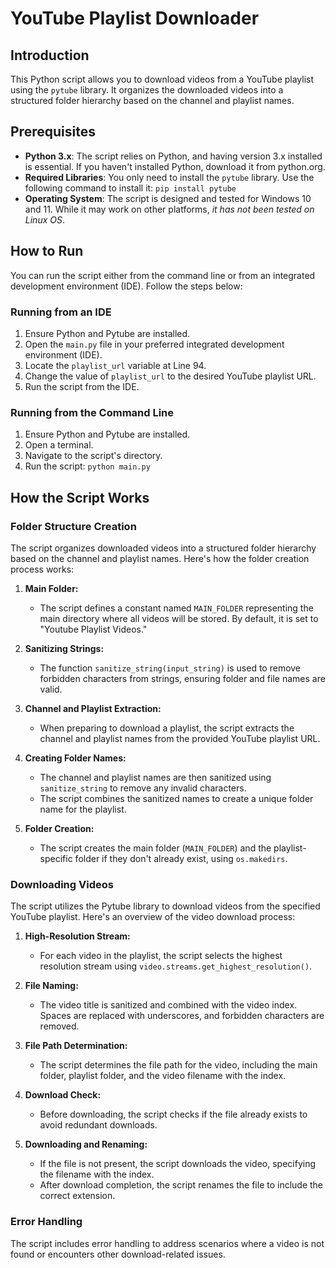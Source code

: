 # YouTube Playlist Downloader

## Introduction
This Python script allows you to download videos from a YouTube playlist using the `pytube` library. It organizes the downloaded videos into a structured folder hierarchy based on the channel and playlist names.

## Prerequisites
- **Python 3.x**: The script relies on Python, and having version 3.x installed is essential. If you haven't installed Python, download it from python.org.
- **Required Libraries**: You only need to install the `pytube` library. Use the following command to install it: `pip install pytube`
- **Operating System**: The script is designed and tested for Windows 10 and 11. While it may work on other platforms, _it has not been tested on Linux OS_.

## How to Run

You can run the script either from the command line or from an integrated development environment (IDE). Follow the steps below:

### Running from an IDE
1. Ensure Python and Pytube are installed.
2. Open the `main.py` file in your preferred integrated development environment (IDE).
3. Locate the `playlist_url` variable at Line 94.
4. Change the value of `playlist_url` to the desired YouTube playlist URL.
5. Run the script from the IDE.

### Running from the Command Line
1. Ensure Python and Pytube are installed.
2. Open a terminal.
3. Navigate to the script's directory.
4. Run the script: `python main.py`

## How the Script Works

### Folder Structure Creation
The script organizes downloaded videos into a structured folder hierarchy based on the channel and playlist names. Here's how the folder creation process works:

1. **Main Folder:** 
   - The script defines a constant named `MAIN_FOLDER` representing the main directory where all videos will be stored. By default, it is set to "Youtube Playlist Videos."

2. **Sanitizing Strings:**
   - The function `sanitize_string(input_string)` is used to remove forbidden characters from strings, ensuring folder and file names are valid.

3. **Channel and Playlist Extraction:**
   - When preparing to download a playlist, the script extracts the channel and playlist names from the provided YouTube playlist URL.

4. **Creating Folder Names:**
   - The channel and playlist names are then sanitized using `sanitize_string` to remove any invalid characters.
   - The script combines the sanitized names to create a unique folder name for the playlist.

5. **Folder Creation:**
   - The script creates the main folder (`MAIN_FOLDER`) and the playlist-specific folder if they don't already exist, using `os.makedirs`.

### Downloading Videos
The script utilizes the Pytube library to download videos from the specified YouTube playlist. Here's an overview of the video download process:

1. **High-Resolution Stream:**
   - For each video in the playlist, the script selects the highest resolution stream using `video.streams.get_highest_resolution()`.

2. **File Naming:**
   - The video title is sanitized and combined with the video index. Spaces are replaced with underscores, and forbidden characters are removed.

3. **File Path Determination:**
   - The script determines the file path for the video, including the main folder, playlist folder, and the video filename with the index.

4. **Download Check:**
   - Before downloading, the script checks if the file already exists to avoid redundant downloads.

5. **Downloading and Renaming:**
   - If the file is not present, the script downloads the video, specifying the filename with the index.
   - After download completion, the script renames the file to include the correct extension.

### Error Handling
The script includes error handling to address scenarios where a video is not found or encounters other download-related issues.
